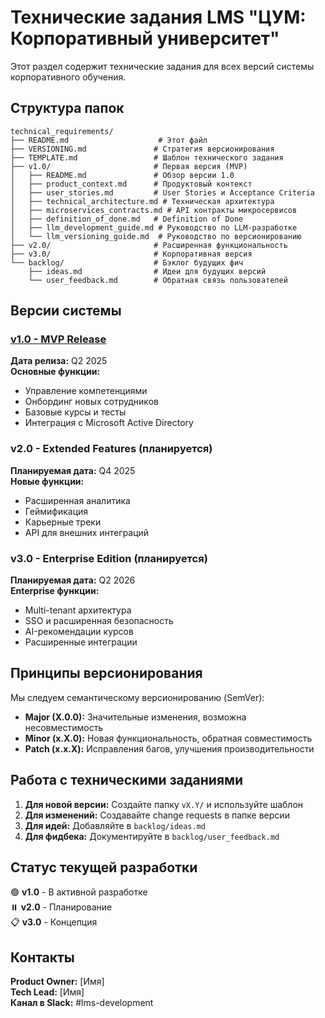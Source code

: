 # Технические задания LMS "ЦУМ: Корпоративный университет"

Этот раздел содержит технические задания для всех версий системы корпоративного обучения.

## Структура папок

```
technical_requirements/
├── README.md                    # Этот файл
├── VERSIONING.md               # Стратегия версионирования
├── TEMPLATE.md                 # Шаблон технического задания
├── v1.0/                       # Первая версия (MVP)
│   ├── README.md               # Обзор версии 1.0
│   ├── product_context.md      # Продуктовый контекст
│   ├── user_stories.md         # User Stories и Acceptance Criteria
│   ├── technical_architecture.md # Техническая архитектура
│   ├── microservices_contracts.md # API контракты микросервисов
│   ├── definition_of_done.md   # Definition of Done
│   ├── llm_development_guide.md # Руководство по LLM-разработке
│   └── llm_versioning_guide.md  # Руководство по версионированию
├── v2.0/                       # Расширенная функциональность
├── v3.0/                       # Корпоративная версия
└── backlog/                    # Бэклог будущих фич
    ├── ideas.md                # Идеи для будущих версий
    └── user_feedback.md        # Обратная связь пользователей
```

## Версии системы

### [v1.0 - MVP Release](./v1.0/) 
**Дата релиза:** Q2 2025  
**Основные функции:**
- Управление компетенциями
- Онбординг новых сотрудников
- Базовые курсы и тесты
- Интеграция с Microsoft Active Directory

### v2.0 - Extended Features (планируется)
**Планируемая дата:** Q4 2025  
**Новые функции:**
- Расширенная аналитика
- Геймификация
- Карьерные треки
- API для внешних интеграций

### v3.0 - Enterprise Edition (планируется)
**Планируемая дата:** Q2 2026  
**Enterprise функции:**
- Multi-tenant архитектура
- SSO и расширенная безопасность
- AI-рекомендации курсов
- Расширенные интеграции

## Принципы версионирования

Мы следуем семантическому версионированию (SemVer):
- **Major (X.0.0):** Значительные изменения, возможна несовместимость
- **Minor (x.X.0):** Новая функциональность, обратная совместимость
- **Patch (x.x.X):** Исправления багов, улучшения производительности

## Работа с техническими заданиями

1. **Для новой версии:** Создайте папку `vX.Y/` и используйте шаблон
2. **Для изменений:** Создавайте change requests в папке версии
3. **Для идей:** Добавляйте в `backlog/ideas.md`
4. **Для фидбека:** Документируйте в `backlog/user_feedback.md`

## Статус текущей разработки

🟢 **v1.0** - В активной разработке  
⏸️ **v2.0** - Планирование  
📋 **v3.0** - Концепция  

## Контакты

**Product Owner:** [Имя]  
**Tech Lead:** [Имя]  
**Канал в Slack:** #lms-development 